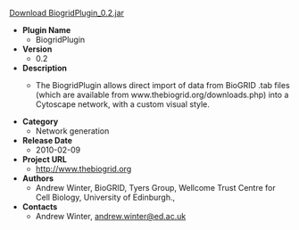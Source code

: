 <a href="BiogridPlugin_0.2.jar">Download BiogridPlugin_0.2.jar</a>

* __Plugin Name__
  * BiogridPlugin
* __Version__
  * 0.2
* __Description__
  * <p>The BiogridPlugin allows direct import of data from BioGRID .tab files (which are available from www.thebiogrid.org/downloads.php) into a Cytoscape network, with a custom visual style.</p>
* __Category__
  * Network generation
* __Release Date__
  * 2010-02-09
* __Project URL__
  * http://www.thebiogrid.org
* __Authors__
  * Andrew Winter, BioGRID, Tyers Group, Wellcome Trust Centre for Cell Biology, University of Edinburgh., 
* __Contacts__
  * Andrew Winter, andrew.winter@ed.ac.uk
